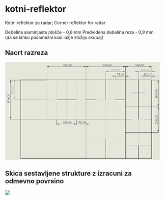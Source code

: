 # kotni-reflektor
Kotni reflektor za radar; Corner reflektor for radar

Debelina aluminjaste plošče - 0,8 mm
Predvidena debelina reza - 0,9 mm (da se lahko posamezni kosi lažje zložijo skupaj)

## Nacrt razreza
![](nacrt-slika.png)
  
  

## Skica sestavljene strukture z izracuni za odmevno povrsino
![](skica-z-izracuni.jpg)
